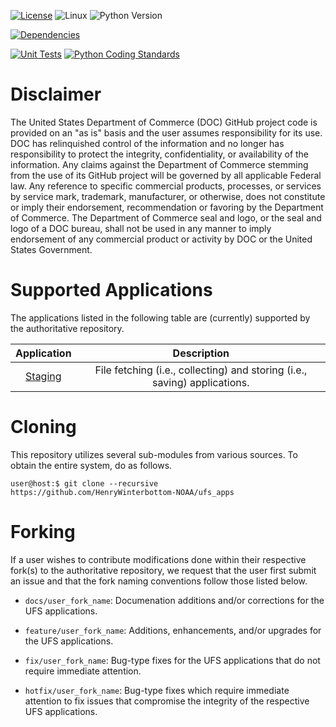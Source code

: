 [![License](https://img.shields.io/badge/license-LGPL_v2.1-lightgray)](https://github.com/HenryWinterbottom-NOAA/ufs_apps/blob/develop/LICENSE)
![Linux](https://img.shields.io/badge/linux-ubuntu%7Ccentos-black)
![Python Version](https://img.shields.io/badge/python-3.5|3.6|3.7-blue)

[![Dependencies](https://img.shields.io/badge/dependencies-ufs__pyutils-orange)](https://github.com/HenryWinterbottom-NOAA/ufs_pyutils)


[![Unit Tests](https://github.com/HenryWinterbottom-NOAA/ufs_apps/actions/workflows/unittests.yaml/badge.svg)](https://github.com/HenryWinterbottom-NOAA/ufs_apps/actions/workflows/unittests.yaml)
[![Python Coding Standards](https://github.com/HenryWinterbottom-NOAA/ufs_apps/actions/workflows/pycodestyle.yaml/badge.svg)](https://github.com/HenryWinterbottom-NOAA/ufs_apps/actions/workflows/pycodestyle.yaml)

# Disclaimer

The United States Department of Commerce (DOC) GitHub project code is
provided on an "as is" basis and the user assumes responsibility for
its use. DOC has relinquished control of the information and no longer
has responsibility to protect the integrity, confidentiality, or
availability of the information. Any claims against the Department of
Commerce stemming from the use of its GitHub project will be governed
by all applicable Federal law. Any reference to specific commercial
products, processes, or services by service mark, trademark,
manufacturer, or otherwise, does not constitute or imply their
endorsement, recommendation or favoring by the Department of
Commerce. The Department of Commerce seal and logo, or the seal and
logo of a DOC bureau, shall not be used in any manner to imply
endorsement of any commercial product or activity by DOC or the United
States Government.

# Supported Applications

The applications listed in the following table are (currently)
supported by the authoritative repository.

<div align="center">

| Application | Description |
| :-------------: | :-------------: |
| [Staging](parm/staging/README.md) | File fetching (i.e., collecting) and storing (i.e., saving) applications. | 


</div>

# Cloning

This repository utilizes several sub-modules from various sources. To
obtain the entire system, do as follows.

~~~
user@host:$ git clone --recursive https://github.com/HenryWinterbottom-NOAA/ufs_apps
~~~

# Forking

If a user wishes to contribute modifications done within their
respective fork(s) to the authoritative repository, we request that
the user first submit an issue and that the fork naming conventions
follow those listed below.

- `docs/user_fork_name`: Documenation additions and/or corrections for the UFS applications.

- `feature/user_fork_name`: Additions, enhancements, and/or upgrades for the UFS applications.

- `fix/user_fork_name`: Bug-type fixes for the UFS applications that do not require immediate attention.

- `hotfix/user_fork_name`: Bug-type fixes which require immediate attention to fix issues that compromise the integrity of the respective UFS applications. 
